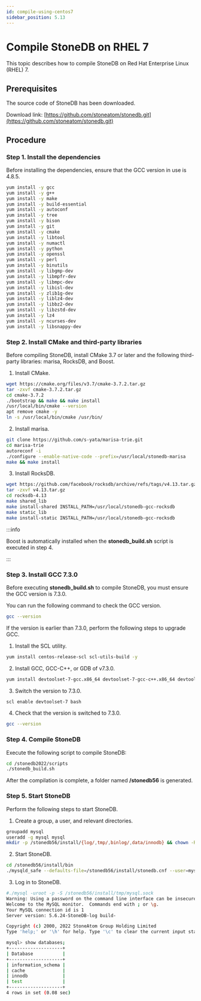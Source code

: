 ```yaml
---
id: compile-using-centos7
sidebar_position: 5.13
---
```


# Compile StoneDB on RHEL 7

This topic describes how to compile StoneDB on Red Hat Enterprise Linux (RHEL) 7.

## Prerequisites
The source code of StoneDB has been downloaded.

Download link: [https://github.com/stoneatom/stonedb.git](https://github.com/stoneatom/stonedb.git)
## Procedure
### Step 1. Install the dependencies
Before installing the dependencies, ensure that the GCC version in use is 4.8.5.
```bash
yum install -y gcc
yum install -y g++
yum install -y make
yum install -y build-essential
yum install -y autoconf
yum install -y tree
yum install -y bison
yum install -y git
yum install -y cmake
yum install -y libtool
yum install -y numactl
yum install -y python
yum install -y openssl
yum install -y perl
yum install -y binutils
yum install -y libgmp-dev
yum install -y libmpfr-dev
yum install -y libmpc-dev
yum install -y libisl-dev
yum install -y zlib1g-dev
yum install -y liblz4-dev
yum install -y libbz2-dev
yum install -y libzstd-dev
yum install -y lz4
yum install -y ncurses-dev
yum install -y libsnappy-dev
```
### Step 2. Install CMake and third-party libraries
Before compiling StoneDB, install CMake 3.7 or later and the following third-party libraries: marisa, RocksDB, and Boost.

1. Install CMake.
```bash
wget https://cmake.org/files/v3.7/cmake-3.7.2.tar.gz
tar -zxvf cmake-3.7.2.tar.gz
cd cmake-3.7.2
./bootstrap && make && make install
/usr/local/bin/cmake --version
apt remove cmake -y
ln -s /usr/local/bin/cmake /usr/bin/
```

2. Install marisa.
```bash
git clone https://github.com/s-yata/marisa-trie.git
cd marisa-trie
autoreconf -i
./configure --enable-native-code --prefix=/usr/local/stonedb-marisa
make && make install 
```

3. Install RocksDB.
```bash
wget https://github.com/facebook/rocksdb/archive/refs/tags/v4.13.tar.gz
tar -zxvf v4.13.tar.gz
cd rocksdb-4.13
make shared_lib
make install-shared INSTALL_PATH=/usr/local/stonedb-gcc-rocksdb
make static_lib
make install-static INSTALL_PATH=/usr/local/stonedb-gcc-rocksdb
```
:::info

Boost is automatically installed when the **stonedb_build.sh** script is executed in step 4. 

:::
### Step 3. Install GCC 7.3.0
Before executing **stonedb_build.sh** to compile StoneDB, you must ensure the GCC version is 7.3.0.

You can run the following command to check the GCC version.
```bash
gcc --version
```
If the version is earlier than 7.3.0, perform the following steps to upgrade GCC.

1. Install the SCL utility.
```bash
yum install centos-release-scl scl-utils-build -y
```

2. Install GCC, GCC-C++, or GDB of v7.3.0.
```bash
yum install devtoolset-7-gcc.x86_64 devtoolset-7-gcc-c++.x86_64 devtoolset-7-gcc-gdb-plugin.x86_64 -y
```

3. Switch the version to 7.3.0.
```bash
scl enable devtoolset-7 bash
```

4. Check that the version is switched to 7.3.0.
```bash
gcc --version
```
### Step 4. Compile StoneDB
Execute the following script to compile StoneDB:
```bash
cd /stonedb2022/scripts
./stonedb_build.sh
```
After the compilation is complete, a folder named **/stonedb56** is generated.
### **Step 5. Start StoneDB**
Perform the following steps to start StoneDB.

1. Create a group, a user, and relevant directories.
```bash
groupadd mysql
useradd -g mysql mysql
mkdir -p /stonedb56/install/{log/,tmp/,binlog/,data/innodb} && chown -R mysql:mysql /stonedb56
```

2. Start StoneDB.
```bash
cd /stonedb56/install/bin
./mysqld_safe --defaults-file=/stonedb56/install/stonedb.cnf --user=mysql &
```

3. Log in to StoneDB.
```bash
#./mysql -uroot -p -S /stonedb56/install/tmp/mysql.sock
Warning: Using a password on the command line interface can be insecure.
Welcome to the MySQL monitor.  Commands end with ; or \g.
Your MySQL connection id is 1
Server version: 5.6.24-StoneDB-log build-

Copyright (c) 2000, 2022 StoneAtom Group Holding Limited
Type 'help;' or '\h' for help. Type '\c' to clear the current input statement.

mysql> show databases;
+--------------------+
| Database           |
+--------------------+
| information_schema |
| cache              |
| innodb             |
| test               |
+--------------------+
4 rows in set (0.08 sec)
```
